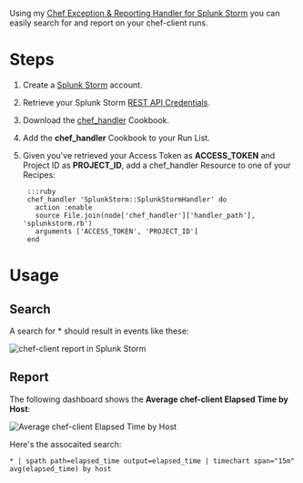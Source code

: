 Using my [Chef Exception & Reporting Handler for Splunk Storm](https://github.com/ampledata/chef_handler/tree/feature/COOK-1208_splunkstorm_handler)
you can easily search for and report on your chef-client runs.

# Steps
1. Create a [Splunk Storm](https://www.splunkstorm.com) account.
2. Retrieve your Splunk Storm [REST API Credentials](http://docs.splunk.com/Documentation/Storm/Beta/User/UseStormsRESTAPI).
3. Download the [chef_handler](https://github.com/ampledata/chef_handler/tree/feature/COOK-1208_splunkstorm_handler) Cookbook.
4. Add the **chef_handler** Cookbook to your Run List.
5. Given you've retrieved your Access Token as **ACCESS_TOKEN** and Project ID
as **PROJECT_ID**, add a chef_handler Resource to one of your Recipes:

        :::ruby
        chef_handler 'SplunkStorm::SplunkStormHandler' do
          action :enable
          source File.join(node['chef_handler']['handler_path'], 'splunkstorm.rb')
          arguments ['ACCESS_TOKEN', 'PROJECT_ID']
        end

# Usage
## Search

A search for * should result in events like these:

![chef-client report in Splunk Storm](http://dl.dropbox.com/u/4036736/Screenshots/h2hc.png)

## Report
The following dashboard shows the **Average chef-client Elapsed Time by Host**:

![Average chef-client Elapsed Time by Host](http://dl.dropbox.com/u/4036736/Screenshots/qx9j.png)

Here's the assocaited search:

    * | spath path=elapsed_time output=elapsed_time | timechart span="15m" avg(elapsed_time) by host

